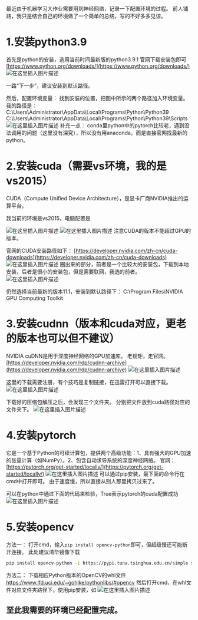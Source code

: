 最近由于机器学习大作业需要用到神经网络，记录一下配置环境的过程。
前人铺路，我只是结合自己的环境做了一个简单的总结，写的不好多多见谅。
# 1.安装python3.9
首先是python的安装，选用当前时间最新版的python3.9.1
官网下载安装包即可[https://www.python.org/downloads/](https://www.python.org/downloads/)
![在这里插入图片描述](https://img-blog.csdnimg.cn/20201219134620158.png)

一路“下一步”，建议安装到默认路径。

然后，配置环境变量：
找到安装的位置，把图中所示的两个路径加入环境变量。
我的路径是：
C:\Users\Administrator\AppData\Local\Programs\Python\Python39
C:\Users\Administrator\AppData\Local\Programs\Python\Python39\Scripts
![在这里插入图片描述](https://img-blog.csdnimg.cn/20201219134237283.png?x-oss-process=image/watermark,type_ZmFuZ3poZW5naGVpdGk,shadow_10,text_aHR0cHM6Ly9ibG9nLmNzZG4ubmV0L3FxXzI4ODA1NTk3,size_16,color_FFFFFF,t_70)
补充一点：
conda里python中的pytorch比较老，遇到没法调用的问题（这里没有深究），所以没有用anaconda，而是直接官网找最新的python。
# 2.安装cuda（需要vs环境，我的是vs2015）

CUDA（Compute Unified Device Architecture），是显卡厂商NVIDIA推出的运算平台。

我当前的环境是vs2015，电脑配置是

![在这里插入图片描述](https://img-blog.csdnimg.cn/20201219142426303.png)
![在这里插入图片描述](https://img-blog.csdnimg.cn/20201219142440290.png)
注意CUDA的版本不能超过GPU的版本。

官网的CUDA安装路径如下：
[https://developer.nvidia.com/zh-cn/cuda-downloads](https://developer.nvidia.com/zh-cn/cuda-downloads)
![在这里插入图片描述](https://img-blog.csdnimg.cn/20201219142239715.png?x-oss-process=image/watermark,type_ZmFuZ3poZW5naGVpdGk,shadow_10,text_aHR0cHM6Ly9ibG9nLmNzZG4ubmV0L3FxXzI4ODA1NTk3,size_16,color_FFFFFF,t_70)
圈出来的部分，前者是一个比较大的安装包，下载到本地安装，后者是很小的安装包，但是需要联网，我选的前者。
![在这里插入图片描述](https://img-blog.csdnimg.cn/20201219142349445.png)

仍然选择当前最新的版本11.1，安装到默认路径下：
C:\Program Files\NVIDIA GPU Computing Toolkit

# 3.安装cudnn（版本和cuda对应，更老的版本也可以但不建议）
NVIDIA cuDNN是用于深度神经网络的GPU加速库。
老规矩，走官网。
[https://developer.nvidia.com/rdp/cudnn-archive](https://developer.nvidia.com/rdp/cudnn-archive)
![在这里插入图片描述](https://img-blog.csdnimg.cn/20201219140906756.png?x-oss-process=image/watermark,type_ZmFuZ3poZW5naGVpdGk,shadow_10,text_aHR0cHM6Ly9ibG9nLmNzZG4ubmV0L3FxXzI4ODA1NTk3,size_16,color_FFFFFF,t_70)

这里的下载需要注册，有个技巧是复制链接，在迅雷打开可以直接下载。
![在这里插入图片描述](https://img-blog.csdnimg.cn/20201219135916291.png)

下载好的压缩包解压之后，会发现三个文件夹。
分别把文件放到cuda路径对应的文件夹下。
![在这里插入图片描述](https://img-blog.csdnimg.cn/20201219135443329.png?x-oss-process=image/watermark,type_ZmFuZ3poZW5naGVpdGk,shadow_10,text_aHR0cHM6Ly9ibG9nLmNzZG4ubmV0L3FxXzI4ODA1NTk3,size_16,color_FFFFFF,t_70)
# 4.安装pytorch
它是一个基于Python的可续计算包，提供两个高级功能：1、具有强大的GPU加速的张量计算（如NumPy）。2、包含自动求导系统的深度神经网络。
官网：
[https://pytorch.org/get-started/locally/](https://pytorch.org/get-started/locally/)
![在这里插入图片描述](https://img-blog.csdnimg.cn/20201219140414305.png?x-oss-process=image/watermark,type_ZmFuZ3poZW5naGVpdGk,shadow_10,text_aHR0cHM6Ly9ibG9nLmNzZG4ubmV0L3FxXzI4ODA1NTk3,size_16,color_FFFFFF,t_70)
可以通过pip安装，最下面的命令行在cmd中打开即可。
由于速度慢，所以直接从别人那里拷贝过来了。

可以在python中通过下面的代码来检验，True表示pytorch的cuda配置成功
![在这里插入图片描述](https://img-blog.csdnimg.cn/20201219142901202.png)

# 5.安装opencv
方法一：
打开cmd，输入`pip install opencv-python`即可，但超级慢还可能断开连接。
此处建议清华镜像下载

```bash
pip install opencv-python -i https://pypi.tuna.tsinghua.edu.cn/simple some-package
```

方法二：
下载相应Python版本的OpenCV的whl文件
https://www.lfd.uci.edu/~gohlke/pythonlibs/#opencv
然后打开cmd，在whl文件对应文件夹路径下，使用pip安装，如
![在这里插入图片描述](https://img-blog.csdnimg.cn/20201219141255475.png)

## 至此我需要的环境已经配置完成。
